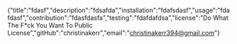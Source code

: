{"title":"fdasf","description":"fdsafda","installation":"fdafsdasf","usage":"fdafdasf","contribution":"fdasfdasfa","testing":"fdafdafdsa","license":"Do What The F*ck You Want To Public License","gitHub":"christinakerr","email":"christinakerr394@gmail.com"}